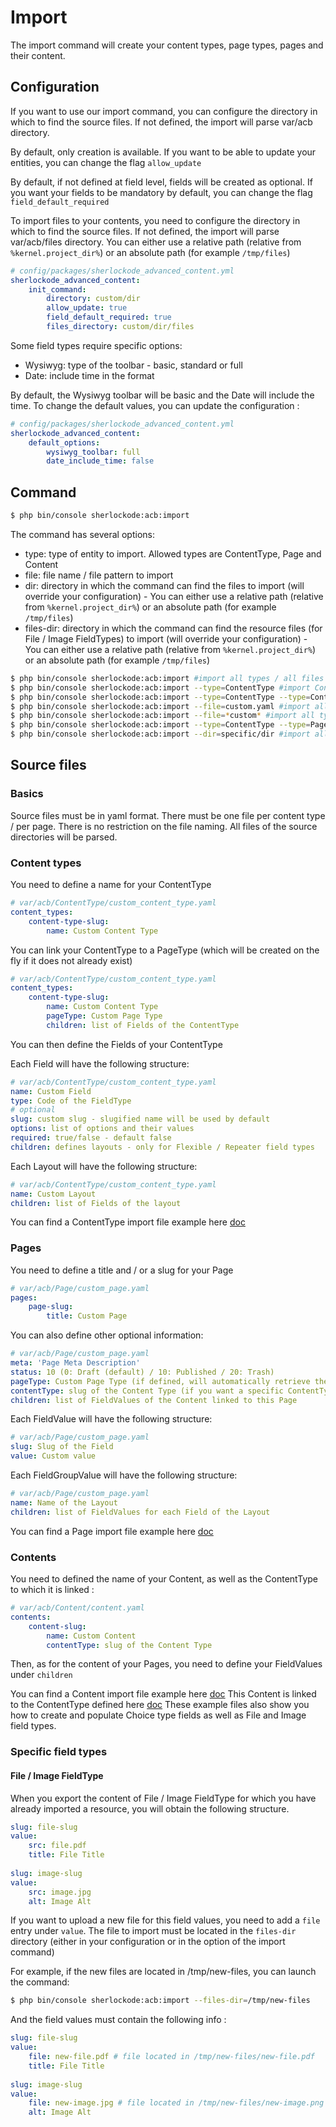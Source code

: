 Import
======

The import command will create your content types, page types, pages and their content.

## Configuration

If you want to use our import command, you can configure the directory in which to find the source files.
If not defined, the import will parse var/acb directory.

By default, only creation is available. If you want to be able to update your entities, you can change the flag `allow_update`

By default, if not defined at field level, fields will be created as optional. If you want your fields to be mandatory by default, you can change the flag `field_default_required`

To import files to your contents, you need to configure the directory in which to find the source files. 
If not defined, the import will parse var/acb/files directory.
You can either use a relative path (relative from `%kernel.project_dir%`) or an absolute path (for example `/tmp/files`)


```yaml
# config/packages/sherlockode_advanced_content.yml
sherlockode_advanced_content:
    init_command:
        directory: custom/dir
        allow_update: true
        field_default_required: true
        files_directory: custom/dir/files
```

Some field types require specific options:
- Wysiwyg: type of the toolbar - basic, standard or full
- Date: include time in the format

By default, the Wysiwyg toolbar will be basic and the Date will include the time.
To change the default values, you can update the configuration : 

```yaml
# config/packages/sherlockode_advanced_content.yml
sherlockode_advanced_content:
    default_options:
        wysiwyg_toolbar: full
        date_include_time: false
```

## Command

```bash
$ php bin/console sherlockode:acb:import
```

The command has several options:
- type: type of entity to import. Allowed types are ContentType, Page and Content
- file: file name / file pattern to import
- dir: directory in which the command can find the files to import (will override your configuration) - You can either use a relative path (relative from `%kernel.project_dir%`) or an absolute path (for example `/tmp/files`)
- files-dir: directory in which the command can find the resource files (for File / Image FieldTypes) to import (will override your configuration) - You can either use a relative path (relative from `%kernel.project_dir%`) or an absolute path (for example `/tmp/files`)

```bash
$ php bin/console sherlockode:acb:import #import all types / all files in custom/dir
$ php bin/console sherlockode:acb:import --type=ContentType #import ContentType only / all files in custom/dir
$ php bin/console sherlockode:acb:import --type=ContentType --type=Content #import ContentType and Content / all files in custom/dir
$ php bin/console sherlockode:acb:import --file=custom.yaml #import all types / file named custom.yaml in custom/dir
$ php bin/console sherlockode:acb:import --file=*custom* #import all types / all files containing custom within their name in custom/dir
$ php bin/console sherlockode:acb:import --type=ContentType --type=Page --file=*custom* #import ContentType and Page / all files containing custom within their name in custom/dir
$ php bin/console sherlockode:acb:import --dir=specific/dir #import all types / all files in specific/dir
```

## Source files

### Basics

Source files must be in yaml format.
There must be one file per content type / per page.
There is no restriction on the file naming. All files of the source directories will be parsed.

### Content types

You need to define a name for your ContentType

```yaml
# var/acb/ContentType/custom_content_type.yaml
content_types:
    content-type-slug:
        name: Custom Content Type
```

You can link your ContentType to a PageType (which will be created on the fly if it does not already exist)

```yaml
# var/acb/ContentType/custom_content_type.yaml
content_types:
    content-type-slug:
        name: Custom Content Type
        pageType: Custom Page Type
        children: list of Fields of the ContentType
```

You can then define the Fields of your ContentType

Each Field will have the following structure: 

```yaml
# var/acb/ContentType/custom_content_type.yaml
name: Custom Field
type: Code of the FieldType
# optional
slug: custom slug - slugified name will be used by default
options: list of options and their values
required: true/false - default false
children: defines layouts - only for Flexible / Repeater field types
```

Each Layout will have the following structure: 

```yaml
# var/acb/ContentType/custom_content_type.yaml
name: Custom Layout
children: list of Fields of the layout
```

You can find a ContentType import file example here [doc](import/ContentType/custom_content_type.yaml)

### Pages

You need to define a title and / or a slug for your Page

```yaml
# var/acb/Page/custom_page.yaml
pages:
    page-slug:
        title: Custom Page
```

You can also define other optional information: 
```yaml
# var/acb/Page/custom_page.yaml
meta: 'Page Meta Description'
status: 10 (0: Draft (default) / 10: Published / 20: Trash)
pageType: Custom Page Type (if defined, will automatically retrieve the ContentType linked to the PageType)
contentType: slug of the Content Type (if you want a specific ContentType for this page)
children: list of FieldValues of the Content linked to this Page
```

Each FieldValue will have the following structure:
```yaml
# var/acb/Page/custom_page.yaml
slug: Slug of the Field
value: Custom value
```

Each FieldGroupValue will have the following structure: 

```yaml
# var/acb/Page/custom_page.yaml
name: Name of the Layout
children: list of FieldValues for each Field of the Layout
```

You can find a Page import file example here [doc](import/Page/custom_page.yaml)


### Contents

You need to defined the name of your Content, as well as the ContentType to which it is linked : 

```yaml
# var/acb/Content/content.yaml
contents:
    content-slug:
        name: Custom Content
        contentType: slug of the Content Type
```

Then, as for the content of your Pages, you need to define your FieldValues under `children`

You can find a Content import file example here [doc](import/Content/standalone_content.yaml)
This Content is linked to the ContentType defined here [doc](import/ContentType/standalone_content_type.yaml) 
These example files also show you how to create and populate Choice type fields as well as File and Image field types.


### Specific field types

#### File / Image FieldType

When you export the content of File / Image FieldType for which you have already imported a resource,
you will obtain the following structure.

```yaml
slug: file-slug
value:
    src: file.pdf
    title: File Title
    
slug: image-slug
value:
    src: image.jpg
    alt: Image Alt
```

If you want to upload a new file for this field values, you need to add a `file` entry under `value`.
The file to import must be located in the `files-dir` directory (either in your configuration or in the option of the import command)

For example, if the new files are located in /tmp/new-files, you can launch the command:
 
```bash
$ php bin/console sherlockode:acb:import --files-dir=/tmp/new-files
```

And the field values must contain the following info : 

```yaml
slug: file-slug
value:
    file: new-file.pdf # file located in /tmp/new-files/new-file.pdf
    title: File Title
    
slug: image-slug
value:
    file: new-image.jpg # file located in /tmp/new-files/new-image.png
    alt: Image Alt
```
